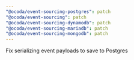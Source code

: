 ```yaml
---
"@ocoda/event-sourcing-postgres": patch
"@ocoda/event-sourcing": patch
"@ocoda/event-sourcing-dynamodb": patch
"@ocoda/event-sourcing-mariadb": patch
"@ocoda/event-sourcing-mongodb": patch
---
```


Fix serializing event payloads to save to Postgres
